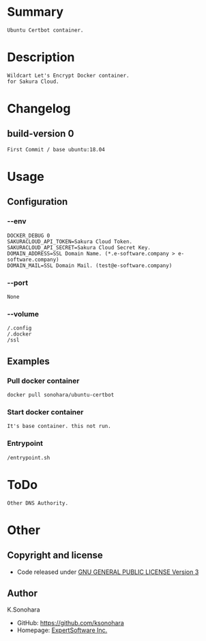 # Summary

    Ubuntu Certbot container.

# Description

    Wildcart Let's Encrypt Docker container.
    for Sakura Cloud.

# Changelog

## build-version 0

    First Commit / base ubuntu:18.04

# Usage

## Configuration

### --env

    DOCKER_DEBUG 0
    SAKURACLOUD_API_TOKEN=Sakura Cloud Token.
    SAKURACLOUD_API_SECRET=Sakura Cloud Secret Key.
    DOMAIN_ADDRESS=SSL Domain Name. (*.e-software.company > e-software.company)
    DOMAIN_MAIL=SSL Domain Mail. (test@e-software.company)

### --port

    None

### --volume

    /.config
    /.docker
    /ssl

## Examples

### Pull docker container

    docker pull sonohara/ubuntu-certbot

### Start docker container

    It's base container. this not run.

### Entrypoint

    /entrypoint.sh

# ToDo

    Other DNS Authority.

# Other

## Copyright and license

- Code released under [GNU GENERAL PUBLIC LICENSE Version 3](https://github.com/ksonohara/docker-ubuntu-base/blob/master/LICENSE)

## Author

K.Sonohara
- GitHub: https://github.com/ksonohara
- Homepage: [ExpertSoftware Inc.](https://www.e-software.company "ExpertSoftware Inc.")
